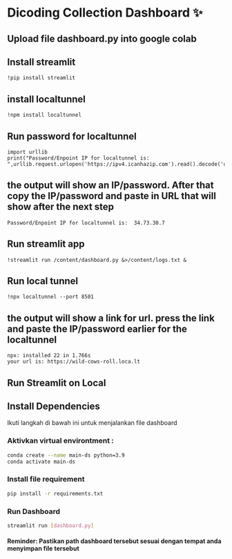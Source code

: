 # Dicoding Collection Dashboard ✨

## Upload file dashboard.py into google colab

## Install streamlit
```
!pip install streamlit
```
## install localtunnel
```
!npm install localtunnel
```

## Run password for localtunnel
```
import urllib
print("Password/Enpoint IP for localtunnel is: ",urllib.request.urlopen('https://ipv4.icanhazip.com').read().decode('utf8').strip("\n"))
```
## the output will show an IP/password. After that copy the IP/password and paste in URL that will show after the next step
```
Password/Enpoint IP for localtunnel is:  34.73.30.7
```
## Run streamlit app
```
!streamlit run /content/dashboard.py &>/content/logs.txt &
```
## Run local tunnel
```
!npx localtunnel --port 8501
```
## the output will show a link for url. press the link and paste the IP/password earlier for the localtunnel
```
npx: installed 22 in 1.766s
your url is: https://wild-cows-roll.loca.lt
```
## Run Streamlit on Local

## Install Dependencies

Ikuti langkah di bawah ini untuk menjalankan file dashboard
### Aktivkan virtual environtment : 
```bash
conda create --name main-ds python=3.9
conda activate main-ds
```
### Install file requirement
```bash
pip install -r requirements.txt
```
### Run Dashboard
```bash
streamlit run [dashboard.py]
```
#### Reminder: Pastikan path dashboard tersebut sesuai dengan tempat anda menyimpan file tersebut

